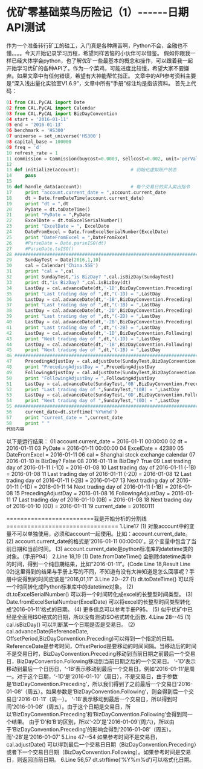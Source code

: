 # 优矿零基础菜鸟历险记（1）------日期API测试

作为一个准备转行矿工的硅工，入门真是各种痛苦啊，Python不会，金融也不懂。。。。今天开始记录学习历程，希望同样苦恼的小伙伴可以借鉴。
假如你跟我一样已经大体学会python，也了解优矿一些最基本的概念和操作，可以跟着我一起开始学习优矿的各种API了。作为一个菜鸡，可能进度比较慢，希望大家不要嫌弃。如果文章中有任何错误，希望有大神能帮忙指正。
文章中的API参考资料主要是“深入浅出量化实验室V1.6.9”，文章中所有“手册”标注均是指该资料。
首先上代码：
  
  
```python
01 from CAL.PyCAL import Date
02 from CAL.PyCAL import Calendar
03 from CAL.PyCAL import BizDayConvention
04 start = '2016-01-11'                       
05 end = '2016-01-13'                         
06 benchmark = 'HS300'                        
07 universe = set_universe('HS300')  
08 capital_base = 100000                      
09 freq = 'd'                                 
10 refresh_rate = 1                           
11 commission = Commission(buycost=0.0003, sellcost=0.002, unit='perValue')
12 
13 def initialize(account):                   # 初始化虚拟账户状态
14     pass
15 
16 def handle_data(account):                  # 每个交易日的买入卖出指令
17     print "account.current_date = ",account.current_date
18     dt = Date.fromDateTime(account.current_date) 
19     print "dt = ",dt
20     PyDate = dt.toDateTime()
21     print "PyDate = ",PyDate
22     ExcelDate = dt.toExcelSerialNumber()
23     print "ExcelDate = ", ExcelDate
24     DateFromExcel = Date.fromExcelSerialNumber(ExcelDate)
25     print "DateFromExcel = ",DateFromExcel
26     #ParseDate = Date.parseISO(dt)
27     #ParseDate.toISO()
28 ###########################################################################
29     SundayTest = Date(2016,1,10)
30     cal = Calendar('China.SSE')
31     print "cal = ",cal
32     print SundayTest,"is BizDay? ",cal.isBizDay(SundayTest)
33     print dt,"is BizDay? ",cal.isBizDay(dt)
34     LastDay = cal.advanceDate(dt,'-1D',BizDayConvention.Preceding)
35     print "Last trading day of ",dt,"(-1D) = ",LastDay
36     LastDay = cal.advanceDate(dt,'-1B',BizDayConvention.Preceding)
37     print "Last trading day of ",dt,"(-1B) = ",LastDay
38     LastDay = cal.advanceDate(dt,'-2D',BizDayConvention.Preceding)
39     print "Last trading day of ",dt,"(-2D) = ",LastDay
40     LastDay = cal.advanceDate(dt,'-2B',BizDayConvention.Preceding)
41     print "Last trading day of ",dt,"(-2B) = ",LastDay    
42     LastDay = cal.advanceDate(dt,'-1D',BizDayConvention.Following)
43     print "Next trading day of ",dt,"(-1D) = ",LastDay
44     LastDay = cal.advanceDate(dt,'-1B',BizDayConvention.Following)
45     print "Next trading day of ",dt,"(-1B) = ",LastDay
46 ###########################################################################  
47     PrecedingAdjustDay = cal.adjustDate(SundayTest,BizDayConvention.Preceding)
48     print "PrecedingAdjustDay = ",PrecedingAdjustDay
49     FollowingAdjustDay = cal.adjustDate(SundayTest,BizDayConvention.Following)
50     print "FollowingAdjustDay = ",FollowingAdjustDay
51     LastDay = cal.advanceDate(SundayTest,'0B',BizDayConvention.Preceding)
52     print "Last trading day of ",SundayTest,"(0B) = ",LastDay    
53     LastDay = cal.advanceDate(SundayTest,'0D',BizDayConvention.Following)
54     print "Next trading day of ",SundayTest,"(0D) = ",LastDay
55 ########################################################################### 
56     current_date=dt.strftime('%Y%m%d')
57     print "current_date = ",current_date
58     print " "  
代码内容
```
以下是运行结果：
01 account.current_date =  2016-01-11 00:00:00
02 dt =  2016-01-11
03 PyDate =  2016-01-11 00:00:00
04 ExcelDate =  42380
05 DateFromExcel =  2016-01-11
06 cal =  Shanghai stock exchange calendar
07 2016-01-10 is BizDay?  False
08 2016-01-11 is BizDay?  True
09 Last trading day of  2016-01-11 (-1D) =  2016-01-08
10 Last trading day of  2016-01-11 (-1B) =  2016-01-08
11 Last trading day of  2016-01-11 (-2D) =  2016-01-08
12 Last trading day of  2016-01-11 (-2B) =  2016-01-07
13 Next trading day of  2016-01-11 (-1D) =  2016-01-11
14 Next trading day of  2016-01-11 (-1B) =  2016-01-08
15 PrecedingAdjustDay =  2016-01-08
16 FollowingAdjustDay =  2016-01-11
17 Last trading day of  2016-01-10 (0B) =  2016-01-08
18 Next trading day of  2016-01-10 (0D) =  2016-01-11
19 current_date =  20160111 

=========================我是开始分析的分割线================================
1.Line17
  (1) 对象account中的变量不可以单独使用，必须和account一起使用。比如：account.current_date。
  (2) account.current_date的格式是'2016-01-11 00:00:00'。这个变量中包含了当前日期和当前时间。
  (3) account.current_date是python标准库的datetime类的对象。（手册P94）
2.Line 18,19
  (1) Date.fromDateTime() 会删除datetime类中的时间，得到一个纯日期结果，比如“2016-01-11”。(Code Line 18,Result Line 02)这里得到的结果与手册上写的不同，不知道有没有大神知道是怎么回事呢？手册中说得到的时间应该是“2016,01,11”
3.Line 20--27
  (1) dt.toDateTime() 可以将一个时间转化成Python标准库中的datetime对象。
  (2) dt.toExcelSerialNumber() 可以将一个时间转化成excel的长整型时间类型。
  (3) Date.fromExcelSerialNumber(ExcelDate) 可以将excel的长整型时间类型转化成‘2016-01-11’格式的日期。
  (4) 更多信息可以参考手册P95。
  (5) 似乎优矿中已经是全面用ISO格式的日期，所以没有测试ISO格式转化函数.
4.Line 28--45
  (1) cal.isBizDay() 可以判断某一个日期是否是交易日。
  (2) cal.advanceDate(ReferenceDate, OffsetPeriod,BizDayConvention.Preceding)可以得到一个指定的日期。
     ReferenceDate是参考时间，OffsetPeriod是要移动的时间间隔。当移动后的时间不是交易日时，BizDayConvention.Preceding移动到当前日期之前最后一个交易日，BizDayConvention.Following移动到当前日期之后的一个交易日。
     ‘-1D’表示移动到最后一个日历日，‘-1B’表示移动到最后一个交易日。例如‘2016-01-11’是周一。对于这个日期，‘-1D’是‘2016-01-10’（周日），不是交易日，由于参数是‘BizDayConvention.Preceding’，所以我们得到了之前最后一个交易日‘2016-01-08’（周五）。如果参数是‘BizDayConvention.Following’，则会得到后一个交易日‘2016-01-11’（周一）。
     ‘-1B’表示移动到最后一个交易日，所以得到时间‘2016-01-08’（周五）。由于这个日期是交易日，所以‘BizDayConvention.Preceding’和‘BizDayConvention.Following’会得到同一个结果。
     由于‘D’和‘B’的区别，所以‘-2D’是'2016-01-09'(周六)，所以由于‘BizDayConvention.Preceding’的影响会得到‘2016-01-08’（周五）。而‘-2B’是‘2016-01-07’
5.Line 47--54
  如果参考时间不是交易日，cal.adjustDate() 可以得到最后一个交易日日期（BizDayConvention.Preceding）或者下一个交易日日期（BizDayConvention.Following）。如果参考时间是交易日，则返回当前日期。
6.Line 56,57
  dt.strftime('%Y%m%d')可以格式化日期。

